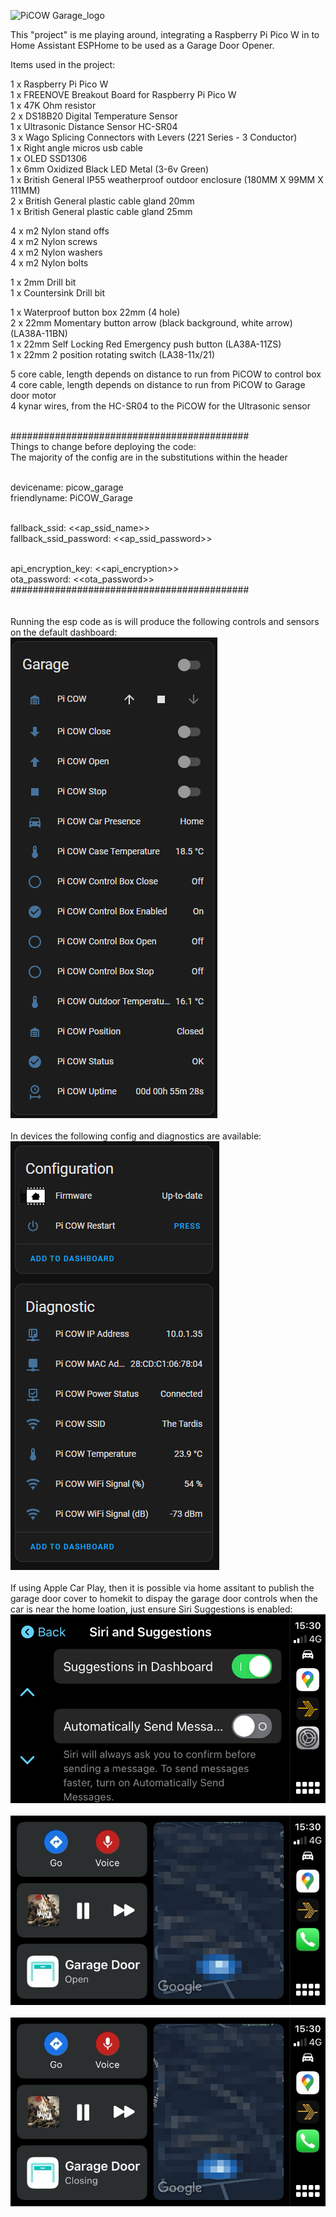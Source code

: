 ![PiCOW Garage_logo](https://github.com/thenextbutton/PiCOW-Garage/assets/64163980/6de8b010-c67c-4f27-8822-ed3e0d929126)

This "project" is me playing around, integrating a Raspberry Pi Pico W in to Home Assistant ESPHome to be used as a Garage Door Opener.

Items used in the project:

1 x Raspberry Pi Pico W <br>
1 x FREENOVE Breakout Board for Raspberry Pi Pico W <br>
1 x 47K Ohm resistor <br>
2 x DS18B20 Digital Temperature Sensor <br>
1 x Ultrasonic Distance Sensor HC-SR04 <br>
3 x Wago Splicing Connectors with Levers (221 Series - 3 Conductor) <br>
1 x Right angle micros usb cable <br>
1 x OLED SSD1306 <br>
1 x 6mm Oxidized Black LED Metal (3-6v Green) <br>
1 x British General IP55 weatherproof outdoor enclosure (180MM X 99MM X 111MM) <br>
2 x British General plastic cable gland 20mm <br>
1 x British General plastic cable gland 25mm <br>

4 x m2 Nylon stand offs <br>
4 x m2 Nylon screws <br>
4 x m2 Nylon washers <br>
4 x m2 Nylon bolts <br>

1 x 2mm Drill bit <br>
1 x Countersink Drill bit <br>

1 x Waterproof button box 22mm (4 hole) <br>
2 x 22mm Momentary button arrow (black background, white arrow) (LA38A-11BN) <br>
1 x 22mm Self Locking Red Emergency push button (LA38A-11ZS) <br>
1 x 22mm 2 position rotating switch (LA38-11x/21) <br>

5 core cable, length depends on distance to run from PiCOW to control box <br>
4 core cable, length depends on distance to run from PiCOW to Garage door motor <br>
4 kynar wires, from the HC-SR04 to the PiCOW for the Ultrasonic sensor <br><br>


###########################################<br>
Things to change before deploying the code:<br>
The majority of the config are in the substitutions within the header<br><br>

  devicename: picow_garage<br>
  friendlyname: PiCOW_Garage<br><br>

  fallback_ssid: <<ap_ssid_name>> <br>
  fallback_ssid_password: <<ap_ssid_password>><br><br>
  
  api_encryption_key: <<api_encryption>> <br>
  ota_password: <<ota_password>><br>
###########################################<br>
<br><br>
Running the esp code as is will produce the following controls and sensors on the default dashboard:
<br>
![Screenshot of a Home Assistant garage door entities.](https://github.com/thenextbutton/PiCOW-Garage/blob/main/_readme_images/home_assistant_garage_area_overview.png?raw=true)
<br><br>
In devices the following config and diagnostics are available:
<br>
![Screenshot of a Home Assistant garage door entities.](https://github.com/thenextbutton/PiCOW-Garage/blob/main/_readme_images/home_assistant_garage_config_diagnostic.png?raw=true)<br><br>
If using Apple Car Play, then it is possible via home assitant to publish the garage door cover to homekit to dispay the garage door controls when the car is near the home loation, just ensure Siri Suggestions is enabled:<br>
![Screenshot of Siri Suggesstions in Dashboard.](https://github.com/thenextbutton/PiCOW-Garage/blob/9af56f3565fba93c72edb1e208e576e03d3eb1d9/_readme_images/Siri_Suggestions_in_Dashboard.PNG?raw=true)<br><br>
![Screenshot of Garage Door OPEN in Dashboard.](https://github.com/thenextbutton/PiCOW-Garage/blob/main/_readme_images/CarPlay_Garage_Door_Open.PNG?raw=true)<br><br>
![Screenshot of Garage Door CLOSING in Dashboard.](https://github.com/thenextbutton/PiCOW-Garage/blob/main/_readme_images/CarPlay_Garage_Door_Closing.PNG?raw=true)<br><br>

